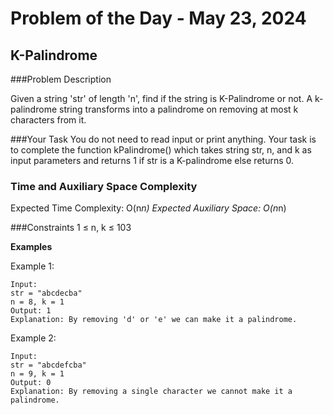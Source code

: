 # Problem of the Day - May 23, 2024

## K-Palindrome

###Problem Description

Given a string 'str' of length 'n', find if the string is K-Palindrome or not. A k-palindrome string transforms into a palindrome on removing at most k characters from it. 

###Your Task
You do not need to read input or print anything. Your task is to complete the function kPalindrome() which takes string str, n, and k as input parameters and returns 1 if str is a K-palindrome else returns 0.

### Time and Auxiliary Space Complexity
Expected Time Complexity: O(n*n)
Expected Auxiliary Space: O(n*n)

###Constraints
1 ≤ n, k ≤ 103

**Examples**

Example 1:
```
Input:
str = "abcdecba"
n = 8, k = 1
Output: 1
Explanation: By removing 'd' or 'e' we can make it a palindrome.
```

Example 2:
```
Input:
str = "abcdefcba"
n = 9, k = 1
Output: 0
Explanation: By removing a single character we cannot make it a palindrome.
```
